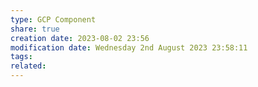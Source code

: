 ```yaml
---
type: GCP Component 
share: true
creation date: 2023-08-02 23:56
modification date: Wednesday 2nd August 2023 23:58:11
tags:
related:
---
```



